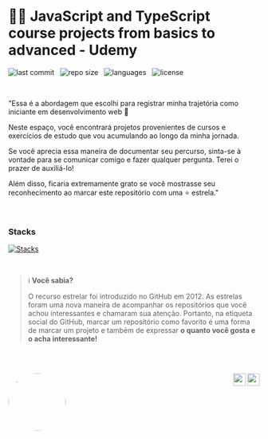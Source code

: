 # 👨‍🚀 JavaScript and TypeScript course projects from basics to advanced - Udemy

![last commit](https://img.shields.io/github/last-commit/Abner-Santana/Curso-Js-TypeScrip-Udemy?color=5F9EA0 'last commit') &nbsp;  ![repo size](https://img.shields.io/github/repo-size/Abner-Santana/Curso-Js-TypeScrip-Udemy?color=5F9EA0 'repo size') &nbsp; ![languages](https://img.shields.io/github/languages/count/Abner-Santana/Curso-Js-TypeScrip-Udemy?color=5F9EA0 'languages') &nbsp; ![license](https://img.shields.io/github/license/Abner-Santana/Curso-Js-TypeScrip-Udemy?color=5F9EA0) 
<br/>

<br>

"Essa é a abordagem que escolhi para registrar minha trajetória como iniciante em desenvolvimento web 🚀

Neste espaço, você encontrará projetos provenientes de cursos e exercícios de estudo que vou acumulando ao longo da minha jornada.

Se você aprecia essa maneira de documentar seu percurso, sinta-se à vontade para se comunicar comigo e fazer qualquer pergunta. Terei o prazer de auxiliá-lo!

Além disso, ficaria extremamente grato se você mostrasse seu reconhecimento ao marcar este repositório com uma ⭐ estrela."

<br>

### Stacks

[![Stacks](https://skillicons.dev/icons?i=html,css,vscode,github,git,js&theme=light)](https://github.com/tandpfun/skill-icons)

<br>

> ℹ️ **Você sabia?**
>
> O recurso estrelar foi introduzido no GitHub em 2012.
> As estrelas foram uma nova maneira de acompanhar os repositórios que você achou interessantes e chamaram sua atenção.
> Portanto, na etiqueta social do GitHub, marcar um repositório como favorito é uma forma de marcar um projeto e também de expressar **o quanto você gosta e o acha interessante!**

<br>

##

<div>
<a href="https://discord.com/users/1034155028979654657">
<img align="right" width="25px" src="https://raw.githubusercontent.com/danielcranney/readme-generator/main/public/icons/socials/discord.svg" />
<a href="https://www.linkedin.com/in/abner-santana-7137a3152">
<img align="right" width="25px" src="https://raw.githubusercontent.com/danielcranney/readme-generator/main/public/icons/socials/linkedin.svg" />
</div>

<div style="display: inline-block;">
  <a href="https://www.linkedin.com/in/abner-santana-7137a3152" target="_blank">
    <img align="left" height="115em" src="https://media.licdn.com/dms/image/D4D35AQFiQgkdaW_cwA/profile-framedphoto-shrink_200_200/0/1695776154727?e=1699923600&v=beta&t=nX_p4DwtbbhQ6yMkaD3tkUtHeO4Yb1PdmxN0ETKSGcg" style="border-radius: 50%;"></a>
</div>


<div display="inline-block">
<a href="https://www.linkedin.com/in/abner-santana-7137a3152" target="_blank">
</div>  
